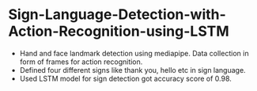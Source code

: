 # Sign-Language-Detection-with-Action-Recognition-using-LSTM

* Hand and face landmark detection using mediapipe. Data collection in form of frames for action recognition.
* Defined four different signs like thank you, hello etc in sign language.
* Used LSTM model for sign detection got accuracy score of 0.98.
